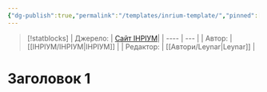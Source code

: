 ```yaml
---
{"dg-publish":true,"permalink":"/templates/inrium-template/","pinned":["true"]}
---
```


> [!statblocks]
> | Джерело:  | [Сайт ІНРІУМ](https://t.me/gremishkaua)|
> | ---- | --- |
> | Автор: | [[ІНРІУМ/ІНРІУМ\|ІНРІУМ]] |
> | Редактор: |  [[Автори/Leynar\|Leynar]] |

# Заголовок 1
